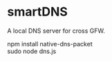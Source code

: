 smartDNS
========

A local DNS server for cross GFW.

npm install native-dns-packet  
sudo node dns.js